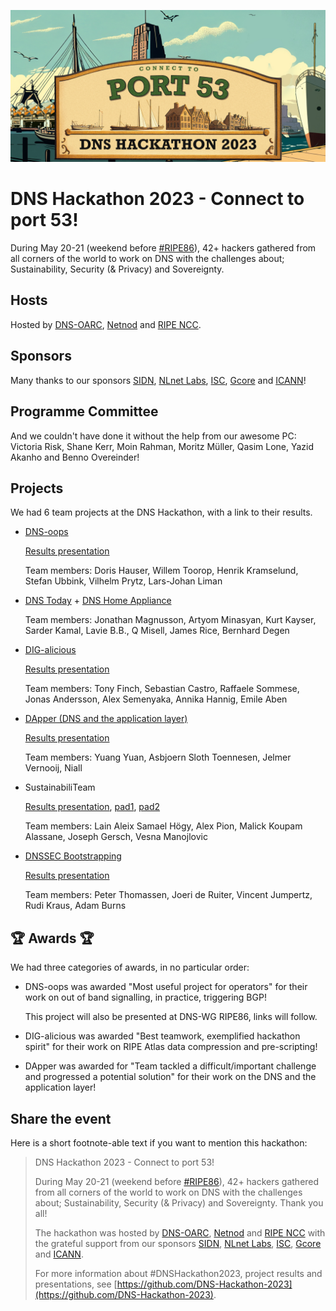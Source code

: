 ![DNS Hackathon 2023](/Netnod-Hackathon-Banner-1-1200x580.jpg)

# DNS Hackathon 2023 - Connect to port 53!

During May 20-21 (weekend before [#RIPE86](https://ripe86.ripe.net/)), 42+ hackers gathered from all corners of the world to work on DNS with the challenges about; Sustainability, Security (& Privacy) and Sovereignty.

## Hosts

Hosted by [DNS-OARC](https://www.dns-oarc.net/), [Netnod](https://www.netnod.se/) and [RIPE NCC](https://www.ripe.net/).

## Sponsors

Many thanks to our sponsors [SIDN](https://www.sidn.nl/), [NLnet Labs](https://nlnetlabs.nl/), [ISC](https://www.isc.org/), [Gcore](https://gcore.com/) and [ICANN](https://www.icann.org/)!

## Programme Committee

And we couldn't have done it without the help from our awesome PC: Victoria Risk, Shane Kerr, Moin Rahman, Moritz Müller, Qasim Lone, Yazid Akanho and Benno Overeinder!

## Projects

We had 6 team projects at the DNS Hackathon, with a link to their results.

- [DNS-oops](https://github.com/DNS-Hackathon-2023/DNS-oops)

  [Results presentation](https://github.com/DNS-Hackathon-2023/DNS-oops/blob/main/presentation/hackathon-dns-oops.pdf)

  Team members: Doris Hauser, Willem Toorop, Henrik Kramselund, Stefan Ubbink, Vilhelm Prytz, Lars-Johan Liman

- [DNS Today](https://github.com/DNS-Hackathon-2023/DNS-Today) + [DNS Home Appliance](https://github.com/DNS-Hackathon-2023/DNS-Home-Appliance)

  Team members: Jonathan Magnusson, Artyom Minasyan, Kurt Kayser, Sarder Kamal, Lavie B.B., Q Misell, James Rice, Bernhard Degen

- [DIG-alicious](https://github.com/DNS-Hackathon-2023/diggin-in)

  [Results presentation](https://github.com/DNS-Hackathon-2023/diggin-in/blob/main/diglicious-hackathon-2023.pdf)

  Team members: Tony Finch, Sebastian Castro, Raffaele Sommese, Jonas Andersson, Alex Semenyaka, Annika Hannig, Emile Aben

- [DApper (DNS and the application layer)](https://github.com/DNS-Hackathon-2023/DApper)

  [Results presentation](https://github.com/DNS-Hackathon-2023/DApper/blob/main/DApper.pdf)

  Team members: Yuang Yuan, Asbjoern Sloth Toennesen, Jelmer Vernooij, Niall

- SustainabiliTeam

  [Results presentation](https://github.com/DNS-Hackathon-2023/.github/files/11524710/SustainabilitTeam-presentationfinalfinal2nowreallydone_FINAL.pdf), [pad1](https://pad.chalec.org/p/a129ripe-86-hackathon), [pad2](https://pad.chalec.org/p/a129ripe-86-hackathonpapercopy)

  Team members: Lain Aleix Samael Högy, Alex Pion, Malick Koupam Alassane, Joseph Gersch, Vesna Manojlovic

- [DNSSEC Bootstrapping](https://github.com/DNS-Hackathon-2023/DNSSEC-Bootstrapping)

  [Results presentation](https://github.com/DNS-Hackathon-2023/DNSSEC-Bootstrapping/blob/main/Presentation.pdf)

  Team members: Peter Thomassen, Joeri de Ruiter, Vincent Jumpertz, Rudi Kraus, Adam Burns

## 🏆️ Awards 🏆️

We had three categories of awards, in no particular order:

- DNS-oops was awarded "Most useful project for operators" for their work on out of band signalling, in practice, triggering BGP!

  This project will also be presented at DNS-WG RIPE86, links will follow.

- DIG-alicious was awarded "Best teamwork, exemplified hackathon spirit" for their work on RIPE Atlas data compression and pre-scripting!

- DApper was awarded for "Team tackled a difficult/important challenge and progressed a potential solution" for their work on the DNS and the application layer!

## Share the event

Here is a short footnote-able text if you want to mention this hackathon:

> DNS Hackathon 2023 - Connect to port 53!
>
> During May 20-21 (weekend before [#RIPE86](https://ripe86.ripe.net/)), 42+ hackers gathered from all corners of the world to work on DNS with the challenges about; Sustainability, Security (& Privacy) and Sovereignty. Thank you all!
>
> The hackathon was hosted by [DNS-OARC](https://www.dns-oarc.net/), [Netnod](https://www.netnod.se/) and [RIPE NCC](https://www.ripe.net/) with the grateful support from our sponsors [SIDN](https://www.sidn.nl/), [NLnet Labs](https://nlnetlabs.nl/), [ISC](https://www.isc.org/), [Gcore](https://gcore.com/) and [ICANN](https://www.icann.org/).
>
> For more information about #DNSHackathon2023, project results and presentations, see [https://github.com/DNS-Hackathon-2023](https://github.com/DNS-Hackathon-2023).
